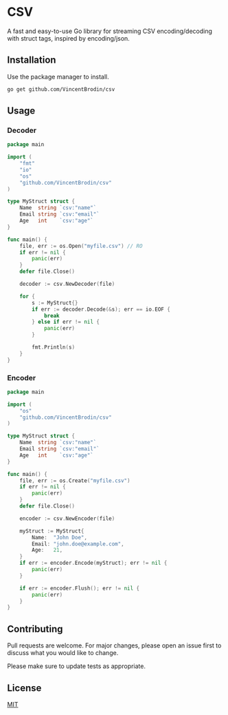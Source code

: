 # CSV

A fast and easy-to-use Go library for streaming CSV encoding/decoding with struct tags, inspired by encoding/json.

## Installation

Use the package manager to install.

```bash
go get github.com/VincentBrodin/csv
```

## Usage
### Decoder
```go
package main 

import (
	"fmt"
	"io"
	"os"
	"github.com/VincentBrodin/csv"
)

type MyStruct struct {
	Name  string `csv:"name"`
	Email string `csv:"email"`
	Age   int    `csv:"age"`
}

func main() {
	file, err := os.Open("myfile.csv") // RO
	if err != nil {
		panic(err)
	}
	defer file.Close()

	decoder := csv.NewDecoder(file)

	for {
		s := MyStruct{}
		if err := decoder.Decode(&s); err == io.EOF {
			break
		} else if err != nil {
			panic(err)
		}

		fmt.Println(s)
	}
}
```

### Encoder
```go
package main

import (
    "os"
	"github.com/VincentBrodin/csv"
)

type MyStruct struct {
	Name  string `csv:"name"`
	Email string `csv:"email"`
	Age   int    `csv:"age"`
}

func main() {
	file, err := os.Create("myfile.csv")
	if err != nil {
		panic(err)
	}
	defer file.Close()

	encoder := csv.NewEncoder(file)

	myStruct := MyStruct{
		Name:  "John Doe",
		Email: "john.doe@example.com",
		Age:   21,
	}
    if err := encoder.Encode(myStruct); err != nil {
        panic(err)
    }

    if err := encoder.Flush(); err != nil {
        panic(err)
    }
}

```

## Contributing

Pull requests are welcome. For major changes, please open an issue first
to discuss what you would like to change.

Please make sure to update tests as appropriate.

## License

[MIT](https://github.com/VincentBrodin/csv/blob/main/LICENSE)
